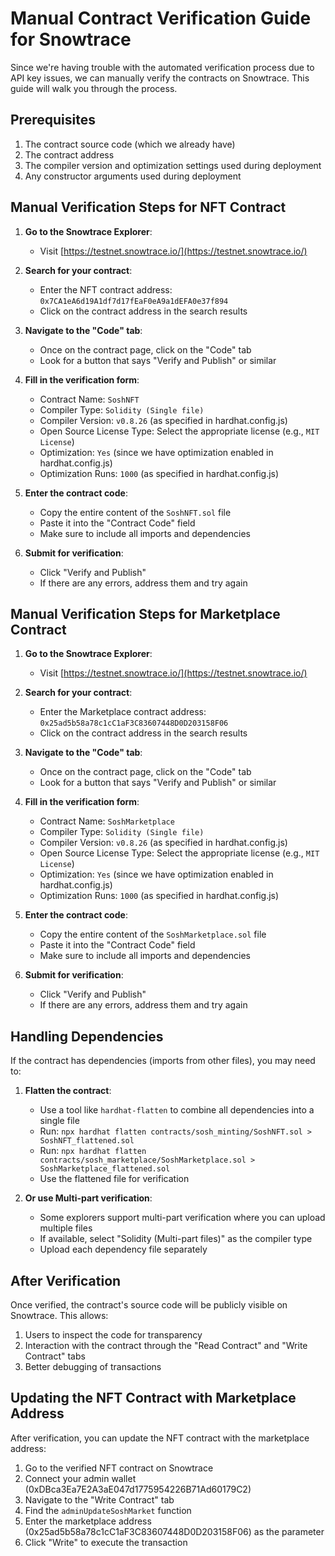# Manual Contract Verification Guide for Snowtrace

Since we're having trouble with the automated verification process due to API key issues, we can manually verify the contracts on Snowtrace. This guide will walk you through the process.

## Prerequisites

1. The contract source code (which we already have)
2. The contract address
3. The compiler version and optimization settings used during deployment
4. Any constructor arguments used during deployment

## Manual Verification Steps for NFT Contract

1. **Go to the Snowtrace Explorer**:
   - Visit [https://testnet.snowtrace.io/](https://testnet.snowtrace.io/)

2. **Search for your contract**:
   - Enter the NFT contract address: `0x7CA1eA6d19A1df7d17fEaF0eA9a1dEFA0e37f894`
   - Click on the contract address in the search results

3. **Navigate to the "Code" tab**:
   - Once on the contract page, click on the "Code" tab
   - Look for a button that says "Verify and Publish" or similar

4. **Fill in the verification form**:
   - Contract Name: `SoshNFT`
   - Compiler Type: `Solidity (Single file)`
   - Compiler Version: `v0.8.26` (as specified in hardhat.config.js)
   - Open Source License Type: Select the appropriate license (e.g., `MIT License`)
   - Optimization: `Yes` (since we have optimization enabled in hardhat.config.js)
   - Optimization Runs: `1000` (as specified in hardhat.config.js)

5. **Enter the contract code**:
   - Copy the entire content of the `SoshNFT.sol` file
   - Paste it into the "Contract Code" field
   - Make sure to include all imports and dependencies

6. **Submit for verification**:
   - Click "Verify and Publish"
   - If there are any errors, address them and try again

## Manual Verification Steps for Marketplace Contract

1. **Go to the Snowtrace Explorer**:
   - Visit [https://testnet.snowtrace.io/](https://testnet.snowtrace.io/)

2. **Search for your contract**:
   - Enter the Marketplace contract address: `0x25ad5b58a78c1cC1aF3C83607448D0D203158F06`
   - Click on the contract address in the search results

3. **Navigate to the "Code" tab**:
   - Once on the contract page, click on the "Code" tab
   - Look for a button that says "Verify and Publish" or similar

4. **Fill in the verification form**:
   - Contract Name: `SoshMarketplace`
   - Compiler Type: `Solidity (Single file)`
   - Compiler Version: `v0.8.26` (as specified in hardhat.config.js)
   - Open Source License Type: Select the appropriate license (e.g., `MIT License`)
   - Optimization: `Yes` (since we have optimization enabled in hardhat.config.js)
   - Optimization Runs: `1000` (as specified in hardhat.config.js)

5. **Enter the contract code**:
   - Copy the entire content of the `SoshMarketplace.sol` file
   - Paste it into the "Contract Code" field
   - Make sure to include all imports and dependencies

6. **Submit for verification**:
   - Click "Verify and Publish"
   - If there are any errors, address them and try again

## Handling Dependencies

If the contract has dependencies (imports from other files), you may need to:

1. **Flatten the contract**:
   - Use a tool like `hardhat-flatten` to combine all dependencies into a single file
   - Run: `npx hardhat flatten contracts/sosh_minting/SoshNFT.sol > SoshNFT_flattened.sol`
   - Run: `npx hardhat flatten contracts/sosh_marketplace/SoshMarketplace.sol > SoshMarketplace_flattened.sol`
   - Use the flattened file for verification

2. **Or use Multi-part verification**:
   - Some explorers support multi-part verification where you can upload multiple files
   - If available, select "Solidity (Multi-part files)" as the compiler type
   - Upload each dependency file separately

## After Verification

Once verified, the contract's source code will be publicly visible on Snowtrace. This allows:

1. Users to inspect the code for transparency
2. Interaction with the contract through the "Read Contract" and "Write Contract" tabs
3. Better debugging of transactions

## Updating the NFT Contract with Marketplace Address

After verification, you can update the NFT contract with the marketplace address:

1. Go to the verified NFT contract on Snowtrace
2. Connect your admin wallet (0xDBca3Ea7E2A3aE047d1775954226B71Ad60179C2)
3. Navigate to the "Write Contract" tab
4. Find the `adminUpdateSoshMarket` function
5. Enter the marketplace address (0x25ad5b58a78c1cC1aF3C83607448D0D203158F06) as the parameter
6. Click "Write" to execute the transaction
